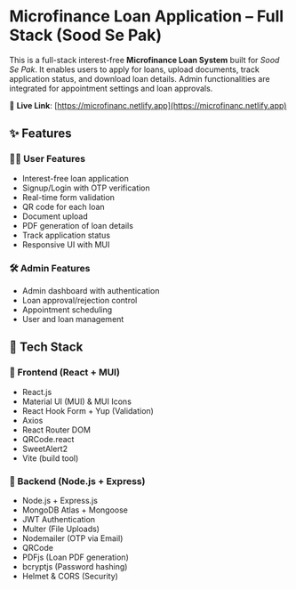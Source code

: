 # Microfinance Loan Application – Full Stack (Sood Se Pak)

This is a full-stack interest-free **Microfinance Loan System** built for *Sood Se Pak*. It enables users to apply for loans, upload documents, track application status, and download loan details. Admin functionalities are integrated for appointment settings and loan approvals.

🔗 **Live Link**: [https://microfinanc.netlify.app](https://microfinanc.netlify.app)


## ✨ Features

### 🧑‍💼 User Features
- Interest-free loan application
- Signup/Login with OTP verification
- Real-time form validation
- QR code for each loan
- Document upload
- PDF generation of loan details
- Track application status
- Responsive UI with MUI

### 🛠 Admin Features
- Admin dashboard with authentication
- Loan approval/rejection control
- Appointment scheduling
- User and loan management
  

## 🧩 Tech Stack

### 🔹 Frontend (React + MUI)
- React.js
- Material UI (MUI) & MUI Icons
- React Hook Form + Yup (Validation)
- Axios
- React Router DOM
- QRCode.react
- SweetAlert2
- Vite (build tool)

### 🔹 Backend (Node.js + Express)
- Node.js + Express.js
- MongoDB Atlas + Mongoose
- JWT Authentication
- Multer (File Uploads)
- Nodemailer (OTP via Email)
- QRCode
- PDFjs (Loan PDF generation)
- bcryptjs (Password hashing)
- Helmet & CORS (Security)
